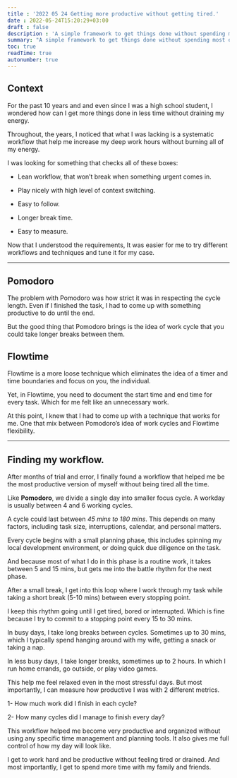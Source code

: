 ```yaml
---
title : '2022 05 24 Getting more productive without getting tired.'
date : 2022-05-24T15:20:29+03:00
draft : false
description : 'A simple framework to get things done without spending most of your day at work'
summary: "A simple framework to get things done without spending most of your day at work"
toc: true
readTime: true
autonumber: true
---
```


## Context

For the past 10 years and and even since I was a high school student, I wondered how can I get more things done in less time without draining my energy.

Throughout, the years, I noticed that what I was lacking is a systematic workflow that help me increase my deep work hours without burning all of my energy.

I was looking for something that checks all of these boxes:

- Lean workflow, that won’t break when something urgent comes in.

- Play nicely with high level of context switching.

- Easy to follow.

- Longer break time.

- Easy to measure.

Now that I understood the requirements, It was easier for me to try different workflows and techniques and tune it for my case.


---

## Pomodoro

The problem with Pomodoro was how strict it was in respecting the cycle length. Even if I finished the task, I had to come up with something productive to do until the end.

But the good thing that Pomodoro brings is the idea of work cycle that you could take longer breaks between them.

## Flowtime

Flowtime is a more loose technique which eliminates the idea of a timer and time boundaries and focus on you, the individual.

Yet, in Flowtime, you need to document the start time and end time for every task. Which for me felt like an unnecessary work.

At this point, I knew that I had to come up with a technique that works for me. One that mix between Pomodoro’s idea of work cycles and Flowtime flexibility.

---
## Finding my workflow.
After months of trial and error, I finally found a workflow that helped me be the most productive version of myself without being tired all the time.

Like **Pomodoro**, we divide a single day into smaller focus cycle. A workday is usually between 4 and 6 working cycles.

A cycle could last between _45 mins to 180 mins_. This depends on many factors, including task size, interruptions, calendar, and personal matters.

Every cycle begins with a small planning phase, this includes spinning my local development environment, or doing quick due diligence on the task.

And because most of what I do in this phase is a routine work, it takes between 5 and 15 mins, but gets me into the battle rhythm for the next phase.

After a small break, I get into this loop where I work through my task while taking a short break (5-10 mins) between every stopping point.

I keep this rhythm going until I get tired, bored or interrupted. Which is fine because I try to commit to a stopping point every 15 to 30 mins.

In busy days, I take long breaks between cycles. Sometimes up to 30 mins, which I typically spend hanging around with my wife, getting a snack or taking a nap.

In less busy days, I take longer breaks, sometimes up to 2 hours. In which I run home errands, go outside, or play video games.

This help me feel relaxed even in the most stressful days. But most importantly, I can measure how productive I was with 2 different metrics.

1- How much work did I finish in each cycle?

2- How many cycles did I manage to finish every day?

This workflow helped me become very productive and organized without using any specific time management and planning tools. It also gives me full control of how my day will look like.

I get to work hard and be productive without feeling tired or drained. And most importantly, I get to spend more time with my family and friends.